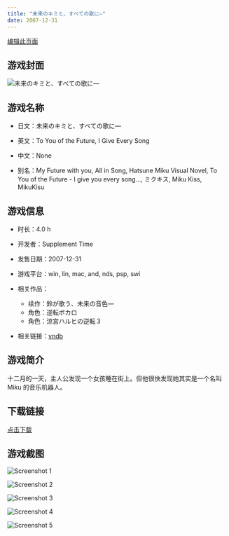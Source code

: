 ```yaml
---
title: "未来のキミと、すべての歌に―"
date: 2007-12-31
---
```

[编辑此页面](https://github.com/ACG-3/ADV3-source/blob/main/source/_posts/games/%E6%9C%AA%E6%9D%A5%E3%81%AE%E3%82%AD%E3%83%9F%E3%81%A8%E3%80%81%E3%81%99%E3%81%B9%E3%81%A6%E3%81%AE%E6%AD%8C%E3%81%AB%E2%80%95.md)

## 游戏封面

![未来のキミと、すべての歌に―](https%3A//pan.timero.xyz/onedrive/img_lib_001/%E6%9C%AA%E6%9D%A5%E3%81%AE%E3%82%AD%E3%83%9F%E3%81%A8%E3%80%81%E3%81%99%E3%81%B9%E3%81%A6%E3%81%AE%E6%AD%8C%E3%81%AB%E2%80%95_cover.avif)


## 游戏名称

- 日文：未来のキミと、すべての歌に―
- 英文：To You of the Future, I Give Every Song
- 中文：None

- 别名：My Future with you, All in Song, Hatsune Miku Visual Novel, To You of the Future - I give you every song..., ミクキス, Miku Kiss, MikuKisu


## 游戏信息

- 时长：4.0 h
- 开发者：Supplement Time
- 发售日期：2007-12-31
- 游戏平台：win, lin, mac, and, nds, psp, swi
- 相关作品：
   - 续作：鈴が歌う、未来の音色―
   - 角色：逆転ボカロ
   - 角色：涼宮ハルヒの逆転３

- 相关链接：[vndb](https://vndb.org/v1560)


## 游戏简介

十二月的一天，主人公发现一个女孩睡在街上。但他很快发现她其实是一个名叫 Miku 的音乐机器人。


## 下载链接

[点击下载](https://pan.timero.xyz/onedrive/adv_lib_001/%E6%9C%AA%E6%9D%A5%E3%81%AE%E3%82%AD%E3%83%9F%E3%81%A8%E3%80%81%E3%81%99%E3%81%B9%E3%81%A6%E3%81%AE%E6%AD%8C%E3%81%AB%E2%80%95)


## 游戏截图


![Screenshot 1](https%3A//pan.timero.xyz/onedrive/img_lib_001/%E6%9C%AA%E6%9D%A5%E3%81%AE%E3%82%AD%E3%83%9F%E3%81%A8%E3%80%81%E3%81%99%E3%81%B9%E3%81%A6%E3%81%AE%E6%AD%8C%E3%81%AB%E2%80%95_Screenshot_1.avif)

![Screenshot 2](https%3A//pan.timero.xyz/onedrive/img_lib_001/%E6%9C%AA%E6%9D%A5%E3%81%AE%E3%82%AD%E3%83%9F%E3%81%A8%E3%80%81%E3%81%99%E3%81%B9%E3%81%A6%E3%81%AE%E6%AD%8C%E3%81%AB%E2%80%95_Screenshot_2.avif)

![Screenshot 3](https%3A//pan.timero.xyz/onedrive/img_lib_001/%E6%9C%AA%E6%9D%A5%E3%81%AE%E3%82%AD%E3%83%9F%E3%81%A8%E3%80%81%E3%81%99%E3%81%B9%E3%81%A6%E3%81%AE%E6%AD%8C%E3%81%AB%E2%80%95_Screenshot_3.avif)

![Screenshot 4](https%3A//pan.timero.xyz/onedrive/img_lib_001/%E6%9C%AA%E6%9D%A5%E3%81%AE%E3%82%AD%E3%83%9F%E3%81%A8%E3%80%81%E3%81%99%E3%81%B9%E3%81%A6%E3%81%AE%E6%AD%8C%E3%81%AB%E2%80%95_Screenshot_4.avif)

![Screenshot 5](https%3A//pan.timero.xyz/onedrive/img_lib_001/%E6%9C%AA%E6%9D%A5%E3%81%AE%E3%82%AD%E3%83%9F%E3%81%A8%E3%80%81%E3%81%99%E3%81%B9%E3%81%A6%E3%81%AE%E6%AD%8C%E3%81%AB%E2%80%95_Screenshot_5.avif)

